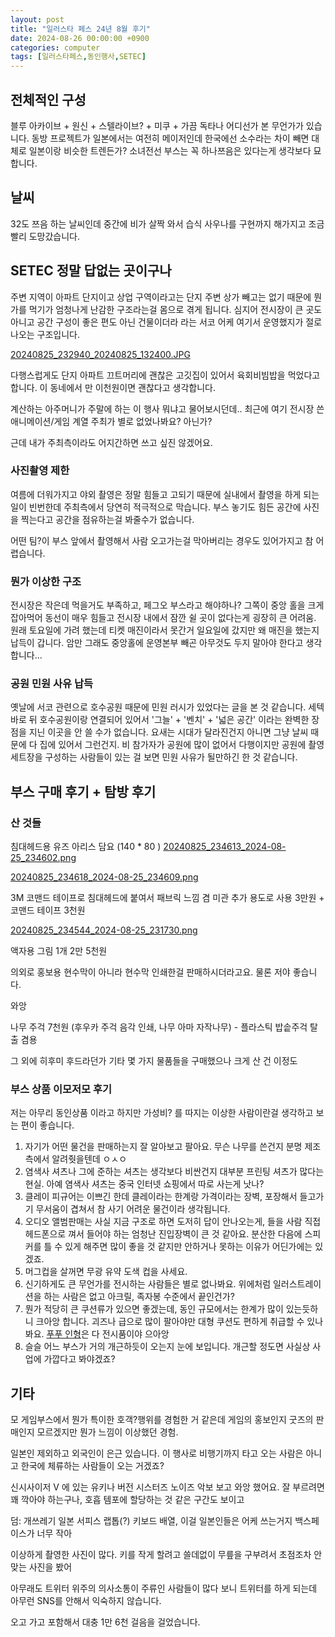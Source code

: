 ```yaml
---
layout: post
title: "일러스타 페스 24년 8월 후기"
date: 2024-08-26 00:00:00 +0900
categories: computer
tags: [일러스타페스,동인행사,SETEC]
---
```


## 전체적인 구성

블루 아카이브 + 원신 + 스텔라이브? + 미쿠 + 가끔 독타나 어디선가 본 무언가가 있습니다.
동방 프로젝트가 일본에서는 여전히 메이저인데 한국에선 소수라는 차이 빼면 대체로 일본이랑 비슷한 트렌든가?
소녀전선 부스는 꼭 하나쯔음은 있다는게 생각보다 묘합니다.

## 날씨

32도 쯔음 하는 날씨인데 중간에 비가 살짝 와서 습식 사우나를 구현까지 해가지고 조금 빨리 도망갔습니다.

## SETEC 정말 답없는 곳이구나

주변 지역이 아파트 단지이고 상업 구역이라고는 단지 주변 상가 빼고는 없기 때문에 뭔가를 먹기가 엄청나게 난감한 구조라는걸 몸으로 겪게 됩니다. 심지어 전시장이 큰 곳도 아니고 공간 구성이 좋은 편도 아닌 건물이더라 라는 서코 어케 여기서 운영했지가 절로 나오는 구조입니다.

[20240825_232940_20240825_132400.JPG](/assets/20240825_232940_20240825_132400.JPG)

다행스럽게도 단지 아파트 끄트머리에 괜찮은 고깃집이 있어서 육회비빔밥을 먹었다고 합니다. 이 동네에서 만 이천원이면 괜찮다고 생각합니다.

계산하는 아주머니가 주말에 하는 이 행사 뭐냐고 물어보시던데.. 최근에 여기 전시장 쓴 애니메이션/게임 계열 주최가 별로 없었나봐요? 아닌가?

근데 내가 주최측이라도 어지간하면 쓰고 싶진 않겠어요.

### 사진촬영 제한

여름에 더워가지고 야외 촬영은 정말 힘들고 고되기 때문에 실내에서 촬영을 하게 되는 일이 빈번한데 주최측에서 당연히 적극적으로 막습니다. 부스 놓기도 힘든 공간에 사진을 찍는다고 공간을 점유하는걸 봐줄수가 없습니다.

어떤 팀?이 부스 앞에서 촬영해서 사람 오고가는걸 막아버리는 경우도 있어가지고 참 어렵습니다.

### 뭔가 이상한 구조

전시장은 작은데 먹을거도 부족하고, 페그오 부스라고 해야하나? 그쪽이 중앙 홀을 크게 잡아먹어 동선이 매우 힘들고 전시장 내에서 잠깐 쉴 곳이 없다는게 굉장히 큰 어려움. 원래 토요일에 가려 했는데 티켓 매진이라서 못간거 일요일에 갔지만 왜 매진을 했는지 납득이 갑니다. 암만 그래도 중앙홀에 운영본부 빼곤 아무것도 두지 말아야 한다고 생각합니다...

### 공원 민원 사유 납득

옛날에 서코 관련으로 호수공원 때문에 민원 러시가 있었다는 글을 본 것 같습니다. 세텍 바로 뒤 호수공원이랑 연결되어 있어서 '그늘' + '벤치' + '넓은 공간' 이라는 완벽한 장점을 지닌 이곳을 안 쓸 수가 없습니다. 요새는 시대가 달라진건지 아니면 그냥 날씨 때문에 다 집에 있어서 그런건지. 비 참가자가 공원에 많이 없어서 다행이지만 공원에 촬영 세트장을 구성하는 사람들이 있는 걸 보면 민원 사유가 될만하긴 한 것 같습니다.

## 부스 구매 후기 + 탐방 후기

### 산 것들

침대헤드용 유즈 아리스 담요 (140 * 80 )
[20240825_234613_2024-08-25_234602.png](/assets/20240825_234613_2024-08-25_234602.png)

[20240825_234618_2024-08-25_234609.png](/assets/20240825_234618_2024-08-25_234609.png)

3M 코맨드 테이프로 침대헤드에 붙여서 패브릭 느낌 겸 미관 추가 용도로 사용 3만원 + 코맨드 테이프 3천원

[20240825_234544_2024-08-25_231730.png](/assets/20240825_234544_2024-08-25_231730.png)

액자용 그림 1개 2만 5천원

의외로 홍보용 현수막이 아니라 현수막 인쇄한걸 판매하시더라고요. 물론 저야 좋습니다.

와앙

나무 주걱 7천원 (후우카 주걱 음각 인쇄, 나무 아마 자작나무) - 플라스틱 밥솥주걱 탈출 겸용

그 외에 히후미 후드라던가 기타 몇 가지 물품들을 구매했으나 크게 산 건 이정도

### 부스 상품 이모저모 후기

저는 아무리 동인상품 이라고 하지만 가성비? 를 따지는 이상한 사람이란걸 생각하고 보는 편이 좋습니다.

1. 자기가 어떤 물건을 판매하는지 잘 알아보고 팔아요. 무슨 나무를 쓴건지 분명 제조측에서 알려줫을텐데 ㅇㅅㅇ
2. 염색사 셔츠나 그에 준하는 셔츠는 생각보다 비싼건지 대부분 프린팅 셔츠가 많다는 현실. 아예 염색사 셔츠는 중국 인터넷 쇼핑에서 따로 사는게 낫나?
3. 클레이 피규어는 이쁘긴 한데 클레이라는 한계랑 가격이라는 장벽, 포장해서 들고가기 무서움이 겹쳐서 참 사기 어려운 물건이라 생각됩니다.
4. 오디오 앨범판매는 사실 지금 구조로 하면 도저히 답이 안나오는게, 들을 사람 직접 헤드폰으로 껴서 들어야 하는 엄청난 진입장벽이 큰 것 같아요. 분산한 다음에 스피커를 틀 수 있게 해주면 많이 좋을 것 같지만 안하거나 못하는 이유가 어딘가에는 있겠죠.
5. 머그컵을 살꺼면 무광 유약 도색 컵을 사세요.
6. 신기하게도 큰 무언가를 전시하는 사람들은 별로 없나봐요. 위에처럼 일러스트레이션을 하는 사람은 없고 아크릴, 족자봉 수준에서 끝인건가?
7. 뭔가 적당히 큰 쿠션류가 있으면 좋겠는데, 동인 규모에서는 한계가 많이 있는듯하니 크아앙 합니다. 괴즈나 급으로 많이 팔아야만 대형 쿠션도 편하게 취급할 수 있나봐요. [푸푸 인형](https://www.reddit.com/r/hatsune/comments/1bo6xgp/my_miku_fufu_came_in_the_mail/)은 다 전시품이야 으아앙
8. 슬슬 어느 부스가 거의 개근하듯이 오는지 눈에 보입니다. 개근할 정도면 사실상 사업에 가깝다고 봐야겠죠?

## 기타

모 게임부스에서 뭔가 특이한 호객?행위를 경험한 거 같은데 게임의 홍보인지 굿즈의 판매인지 모르겠지만 뭔가 느낌이 이상했던 경험.

일본인 제외하고 외국인이 은근 있습니다. 이 행사로 비행기까지 타고 오는 사람은 아니고 한국에 체류하는 사람들이 오는 거겠죠?

신시사이저 V 에 있는 유키나 버전 시스터즈 노이즈 악보 보고 와앙 했어요. 잘 부르려면 꽤 깍아야 하는구나, 호흡 템포에 할당하는 것 같은 구간도 보이고

덤: 개쓰레기 일본 서피스 랩톱(?) 키보드 배열, 이걸 일본인들은 어케 쓰는거지 백스페이스가 너무 작아

이상하게 촬영한 사진이 많다. 키를 작게 할려고 쓸데없이 무릎을 구부려서 초점조차 안맞는 사진을 봤어

아무래도 트위터 위주의 의사소통이 주류인 사람들이 많다 보니 트위터를 하게 되는데 아무런 SNS를 안해서 익숙하지 않습니다.

오고 가고 포함해서 대충 1만 6천 걸음을 걸었습니다.
